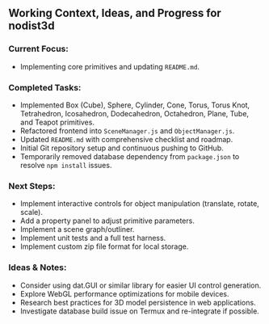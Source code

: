 ## Working Context, Ideas, and Progress for nodist3d

### Current Focus:
- Implementing core primitives and updating `README.md`.

### Completed Tasks:
- Implemented Box (Cube), Sphere, Cylinder, Cone, Torus, Torus Knot, Tetrahedron, Icosahedron, Dodecahedron, Octahedron, Plane, Tube, and Teapot primitives.
- Refactored frontend into `SceneManager.js` and `ObjectManager.js`.
- Updated `README.md` with comprehensive checklist and roadmap.
- Initial Git repository setup and continuous pushing to GitHub.
- Temporarily removed database dependency from `package.json` to resolve `npm install` issues.

### Next Steps:
- Implement interactive controls for object manipulation (translate, rotate, scale).
- Add a property panel to adjust primitive parameters.
- Implement a scene graph/outliner.
- Implement unit tests and a full test harness.
- Implement custom zip file format for local storage.

### Ideas & Notes:
- Consider using dat.GUI or similar library for easier UI control generation.
- Explore WebGL performance optimizations for mobile devices.
- Research best practices for 3D model persistence in web applications.
- Investigate database build issue on Termux and re-integrate if possible.